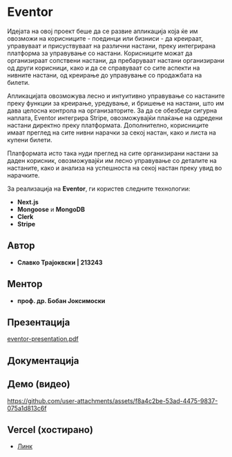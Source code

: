 # Eventor
Идејата на овој проект беше да се развие апликација која ќе им овозможи на корисниците - поединци или бизниси - да креираат, управуваат и присуствуваат на различни настани, преку интегрирана платформа за управување со настани.  Корисниците можат да организираат сопствени настани, да пребаруваат настани организирани од други корисници, како и да се справуваат со сите аспекти на нивните настани, од креирање до управување со продажбата на билети.

Апликацијата овозможува лесно и интуитивно управување со настаните преку функции за креирање, уредување, и бришење на настани, што им дава целосна контрола на организаторите. За да се обезбеди сигурна наплата, Eventor интегрира Stripe, овозможувајќи плаќање на одредени настани директно преку платформата. Дополнително, корисниците имаат преглед на сите нивни нарачки за секој настан, како и листа на купени билети.

Платформата исто така нуди преглед на сите организирани настани за даден корисник, овозможувајќи им лесно управување со деталите на настаните, како и анализа на успешноста на секој настан преку увид во нарачките. 

За реализација на **Eventor**, ги користев следните технологии:
- **Next.js**
- **Mongoose** и **MongoDB**
- **Clerk**
- **Stripe**

## Автор
- **Славко Трајоквски | 213243**

## Ментор
- **проф. др. Бобан Јоксимоски**

## Презентација
[eventor-presentation.pdf](https://github.com/user-attachments/files/17051732/eventor-presentation.pdf)

## Документација

## Демо (видео)
https://github.com/user-attachments/assets/f8a4c2be-53ad-4475-9837-075a1d813c6f

## Vercel (хостирано)
- [Линк](https://eventor-one.vercel.app/)
